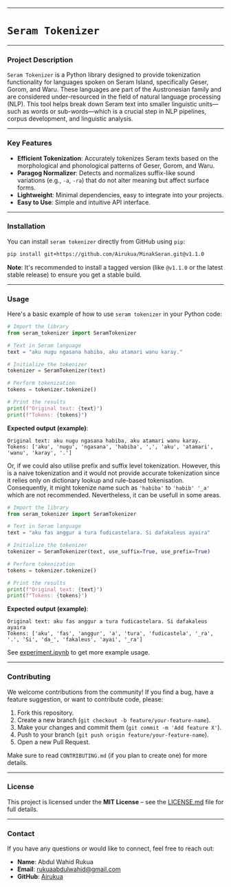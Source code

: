 -----

# `Seram Tokenizer`

-----

### Project Description

`Seram Tokenizer` is a Python library designed to provide tokenization functionality for languages spoken on Seram Island, specifically Geser, Gorom, and Waru. These languages are part of the Austronesian family and are considered under-resourced in the field of natural language processing (NLP). This tool helps break down Seram text into smaller linguistic units—such as words or sub-words—which is a crucial step in NLP pipelines, corpus development, and linguistic analysis.

-----

### Key Features

  * **Efficient Tokenization**: Accurately tokenizes Seram texts based on the morphological and phonological patterns of Geser, Gorom, and Waru.
  * **Paragog Normalizer**: Detects and normalizes suffix-like sound variations (e.g., `-a`, `-ra`) that do not alter meaning but affect surface forms.
  * **Lightweight**: Minimal dependencies, easy to integrate into your projects.
  * **Easy to Use**: Simple and intuitive API interface.

-----

### Installation

You can install `seram tokenizer` directly from GitHub using `pip`:

```bash
pip install git+https://github.com/Airukua/MinakSeran.git@v1.1.0
```

**Note**: It's recommended to install a tagged version (like `@v1.1.0` or the latest stable release) to ensure you get a stable build.

-----

### Usage

Here's a basic example of how to use `seram tokenizer` in your Python code:

```python
# Import the library
from seram_tokenizer import SeramTokenizer

# Text in Seram language
text = "aku nugu ngasana habiba, aku atamari wanu karay."

# Initialize the tokenizer
tokenizer = SeramTokenizer(text)

# Perform tokenization
tokens = tokenizer.tokenize()

# Print the results
print(f"Original text: {text}")
print(f"Tokens: {tokens}")
```

**Expected output (example)**:

```
Original text: aku nugu ngasana habiba, aku atamari wanu karay.
Tokens: ['aku', 'nugu', 'ngasana', 'habiba', ',', 'aku', 'atamari', 'wanu', 'karay', '.']
```

Or, if we could also utilise prefix and suffix level tokenization. However, this is a naive tokenization
and it would not provide accurate tokenization since it relies only on dictionary lookup and rule-based
tokenisation. Consequently, it might tokenize name such as `'habiba'` to `'habib' '_a'` which are not recommended.
Nevertheless, it can be usefull in some areas.

```python
# Import the library
from seram_tokenizer import SeramTokenizer

# Text in Seram language
text = "aku fas anggur a tura fudicastelara. Si dafakaleus ayaira"

# Initialize the tokenizer
tokenizer = SeramTokenizer(text, use_suffix=True, use_prefix=True)

# Perform tokenization
tokens = tokenizer.tokenize()

# Print the results
print(f"Original text: {text}")
print(f"Tokens: {tokens}")
```

**Expected output (example)**:

```
Original text: aku fas anggur a tura fudicastelara. Si dafakaleus ayaira
Tokens: ['aku', 'fas', 'anggur', 'a', 'tura', 'fudicastela', '_ra', '.', 'Si', 'da_', 'fakaleus', 'ayai', '_ra']
```

See [experiment.ipynb](experiment.ipynb) to get more example usage.

-----

### Contributing

We welcome contributions from the community\! If you find a bug, have a feature suggestion, or want to contribute code, please:

1.  Fork this repository.
2.  Create a new branch (`git checkout -b feature/your-feature-name`).
3.  Make your changes and commit them (`git commit -m 'Add feature X'`).
4.  Push to your branch (`git push origin feature/your-feature-name`).
5.  Open a new Pull Request.

Make sure to read `CONTRIBUTING.md` (if you plan to create one) for more details.

-----

### License

This project is licensed under the **MIT License** – see the [LICENSE.md](LICENSE.md) file for full details.

-----

### Contact

If you have any questions or would like to connect, feel free to reach out:

  * **Name**: Abdul Wahid Rukua
  * **Email**: rukuaabdulwahid@gmail.com
  * **GitHub**: [Airukua](https://github.com/Airukua)